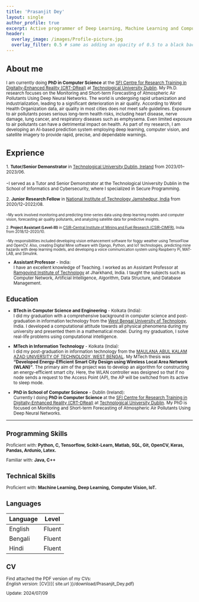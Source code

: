 ```yaml
---
title: 'Prasanjit Dey'
layout: single
author_profile: true
excerpt: Active programmer of Deep Learning, Machine Learning and Computer Vision
header:
  overlay_image: /images/Profile-picture.jpg
  overlay_filter: 0.5 # same as adding an opacity of 0.5 to a black background
---
```


## About me
<small>I am currently doing **PhD in Computer Science** at the [SFI Centre for Research Training in Digitally-Enhanced Reality (CRT-DReal)](https://d-real.ie/) at [Technological University Dublin](https://www.tudublin.ie/). My Ph.D. research focuses on the Monitoring and Short-term Forecasting of Atmospheric Air Pollutants Using Deep Neural Networks. The world is undergoing rapid urbanization and industrialization, leading to a significant deterioration in air quality. According to World Health Organization data, air quality in most cities does not meet safe guidelines. Exposure to air pollutants poses serious long-term health risks, including heart disease, nerve damage, lung cancer, and respiratory diseases such as emphysema. Even limited exposure to air pollutants can have a detrimental impact on health. As part of my research, I am developing an AI-based prediction system employing deep learning, computer vision, and satellite imagery to provide rapid, precise, and dependable warnings.</small>

## Exprience 

<small>1. **Tutor/Senior Demonstrator** in [Technological University Dublin, Ireland](https://www.tudublin.ie/) from 2023/01–2023/06.</small>

-<small>I served as a Tutor and Senior Demonstrator at the Technological University Dublin in the School of Informatics and Cybersecurity, where I specialized in Secure Programming.</small>

<small> 2. **Junior Research Fellow** in [National Institute of Technology Jamshedpur, India](https://www.nitjsr.ac.in/) from 2020/12–2022/08.

-<small>My work involved monitoring and predicting time-series data using deep learning models and computer vision, forecasting air quality pollutants, and analyzing satellite data for predictive insights.</small>

<small>2. **Project Assistant (Level-III)** in [CSIR-Central Institute of Mining and Fuel Research (CSIR-CIMFR)](https://cimfr.nic.in/), India from 2018/12–2020/10. </small>

-<small>My responsibilities included developing vision enhancement software for foggy weather using TensorFlow and OpenCV. Also, creating Digital Mine software with Django, Python, and IoT technologies, predicting mine hazards with deep learning models, and developing a voice communication system using Raspberry Pi, MAT-LAB, and Simulink.</small>

- **Assistant Professor** - India:  
  I have an excellent knowledge of Teaching. I worked as an Assistant Professor at [Ramgovind Institute of Technology](https://rgc.edu.in/) at Jharkhand, India. I taught the subjects such as Computer Network, Artificial Intelligence, Algorithm, Data Structure, and Database Management.

## Education

- **BTech in Computer Science and Engineering** - Kolkata (India):  
  I did my graduation with a comprehensive background in computer science and post-graduation in information technology from the [West Bengal University of Technology](https://makautwb.ac.in/), India. I developed a computational attitude towards all physical phenomena during my university and presented them in a mathematical model. During my graduation, I solve real-life problems using computational intelligence.

- **MTech in Information Technology** - Kolkata (India):  
  I did my post-graduation in information technology from the [MAULANA ABUL KALAM AZAD UNIVERSITY OF TECHNOLOGY, WEST BENGAL](https://makautwb.ac.in/). My MTech thesis was **“Developed Energy-Efficient Smart City Design using Wireless Local Area Network (WLAN)”**. The primary aim of the project was to develop an algorithm for constructing an energy-efficient smart city. Here, the WLAN controller was designed so that if no node sends a request to the Access Point (AP), the AP will be switched from its active to sleep mode.
  
- **PhD in School of Computer Science** - Dublin (Ireland):  
Currently I doing **PhD in Computer Science** at the [SFI Centre for Research Training in Digitally-Enhanced Reality (CRT-DReal)](https://d-real.ie/) at [Technological University Dublin](https://www.tudublin.ie/). My PhD is focused on Monitoring and Short-term Forecasting of Atmospheric Air Pollutants Using Deep Neural Networks.

---

## Programming Skills

Proficient with: **Python, C, Tensorflow, Scikit-Learn, Matlab, SQL, Git, OpenCV, Keras, Pandas, Ardunio, Latex.**

Familiar with: **Java, C++**

## Technical Skills

Proficient with: **Machine Learning, Deep Learning, Computer Vision, IoT.**

## Languages

| Language | Level  |
|----------|--------|
| English  | Fluent |
| Bengali   | Fluent |
| Hindi |  Fluent |

## CV

Find attached the PDF version of my CVs:  
*English version*: [CV]({{ site.url }}/download/Prasanjit_Dey.pdf)  

Update: 2024/07/09

